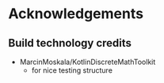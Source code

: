 Acknowledgements
===========================================

Build technology credits
------------------------

- MarcinMoskala/KotlinDiscreteMathToolkit 
    - for nice testing structure